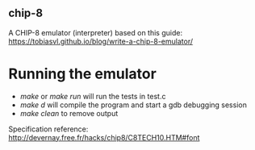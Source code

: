 ## chip-8
A CHIP-8 emulator (interpreter) based on this guide: https://tobiasvl.github.io/blog/write-a-chip-8-emulator/

# Running the emulator
- *make* or *make run* will run the tests in test.c
- *make d* will compile the program and start a gdb debugging session
- *make clean* to remove output

Specification reference: http://devernay.free.fr/hacks/chip8/C8TECH10.HTM#font
